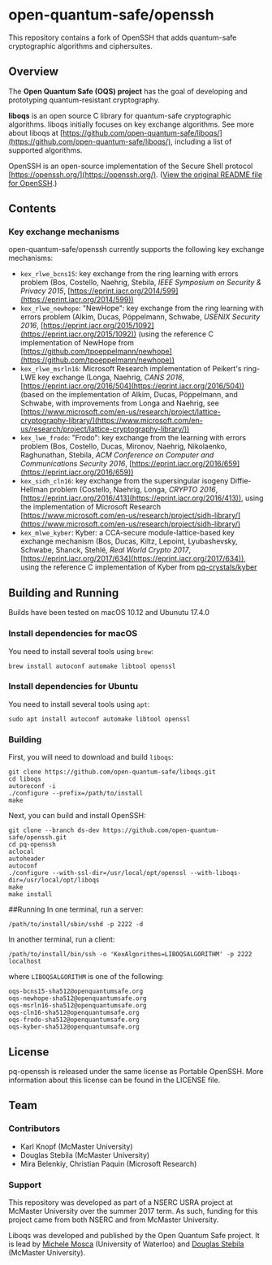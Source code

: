 open-quantum-safe/openssh
=========================
This repository contains a fork of OpenSSH that adds quantum-safe cryptographic algorithms and ciphersuites.

Overview
--------
The **Open Quantum Safe (OQS) project** has the goal of developing and prototyping quantum-resistant cryptography.

**liboqs** is an open source C library for quantum-safe cryptographic algorithms.  liboqs initially focuses on key exchange algorithms.  See more about liboqs at [https://github.com/open-quantum-safe/liboqs/](https://github.com/open-quantum-safe/liboqs/), including a list of supported algorithms.

OpenSSH is an open-source implementation of the Secure Shell protocol [https://openssh.org/](https://openssh.org/).  ([View the original README file for OpenSSH](https://github.com/dstebila/pq-openssh/blob/master/README).)

Contents
--------

### Key exchange mechanisms

open-quantum-safe/openssh currently supports the following key exchange mechanisms:

- `kex_rlwe_bcns15`: key exchange from the ring learning with errors problem (Bos, Costello, Naehrig, Stebila, *IEEE Symposium on Security & Privacy 2015*, [https://eprint.iacr.org/2014/599](https://eprint.iacr.org/2014/599))
- `kex_rlwe_newhope`: "NewHope": key exchange from the ring learning with errors problem (Alkim, Ducas, Pöppelmann, Schwabe, *USENIX Security 2016*, [https://eprint.iacr.org/2015/1092](https://eprint.iacr.org/2015/1092)) (using the reference C implementation of NewHope from [https://github.com/tpoeppelmann/newhope](https://github.com/tpoeppelmann/newhope))
- `kex_rlwe_msrln16`: Microsoft Research implementation of Peikert's ring-LWE key exchange (Longa, Naehrig, *CANS 2016*, [https://eprint.iacr.org/2016/504](https://eprint.iacr.org/2016/504)) (based on the implementation of Alkim, Ducas, Pöppelmann, and Schwabe, with improvements from Longa and Naehrig, see [https://www.microsoft.com/en-us/research/project/lattice-cryptography-library/](https://www.microsoft.com/en-us/research/project/lattice-cryptography-library/))
- `kex_lwe_frodo`: "Frodo": key exchange from the learning with errors problem (Bos, Costello, Ducas, Mironov, Naehrig, Nikolaenko, Raghunathan, Stebila, *ACM Conference on Computer and Communications Security 2016*, [https://eprint.iacr.org/2016/659](https://eprint.iacr.org/2016/659))
- `kex_sidh_cln16`: key exchange from the supersingular isogeny Diffie-Hellman problem (Costello, Naehrig, Longa, *CRYPTO 2016*, [https://eprint.iacr.org/2016/413](https://eprint.iacr.org/2016/413)), using the implementation of Microsoft Research [https://www.microsoft.com/en-us/research/project/sidh-library/](https://www.microsoft.com/en-us/research/project/sidh-library/)
- `kex_mlwe_kyber`: Kyber: a CCA-secure module-lattice-based key exchange mechanism (Bos, Ducas, Kiltz, Lepoint, Lyubashevsky, Schwabe, Shanck, Stehlé, *Real World Crypto 2017*, [https://eprint.iacr.org/2017/634](https://eprint.iacr.org/2017/634)), using the reference C implementation of Kyber from [pq-crystals/kyber](https://github.com/pq-crystals/kyber)


Building and Running
--------------------

Builds have been tested on macOS 10.12 and Ubunutu 17.4.0

### Install dependencies for macOS

You need to install several tools using `brew`:

	brew install autoconf automake libtool openssl

### Install dependencies for Ubuntu
You need to install several tools using `apt`:

	sudo apt install autoconf automake libtool openssl

### Building
First, you will need to download and build `liboqs`:

	git clone https://github.com/open-quantum-safe/liboqs.git
	cd liboqs
	autoreconf -i
	./configure --prefix=/path/to/install
	make

Next, you can build and install OpenSSH:

	git clone --branch ds-dev https://github.com/open-quantum-safe/openssh.git
	cd pq-openssh
	aclocal
	autoheader
	autoconf
	./configure --with-ssl-dir=/usr/local/opt/openssl --with-liboqs-dir=/usr/local/opt/liboqs
	make
	make install


##Running 
In one terminal, run a server:

	/path/to/install/sbin/sshd -p 2222 -d

In another terminal, run a client:

	/path/to/install/bin/ssh -o 'KexAlgorithms=LIBOQSALGORITHM' -p 2222 localhost

where `LIBOQSALGORITHM` is one of the following:

	oqs-bcns15-sha512@openquantumsafe.org
	oqs-newhope-sha512@openquantumsafe.org
	oqs-msrln16-sha512@openquantumsafe.org
	oqs-cln16-sha512@openquantumsafe.org
	oqs-frodo-sha512@openquantumsafe.org
	oqs-kyber-sha512@openquantumsafe.org

License
-------
pq-openssh is released under the same license as Portable OpenSSH. More information about this license can be found in the LICENSE file.

Team
----
### Contributors
- Karl Knopf (McMaster University)
- Douglas Stebila (McMaster University)
- Mira Belenkiy, Christian Paquin (Microsoft Research)

### Support
This repository was developed as part of a NSERC USRA project at McMaster University over the summer 2017 term. As such, funding for this project came from both NSERC and from McMaster University.

Liboqs was developed and published by the Open Quantum Safe project. It is lead by [Michele Mosca](http://faculty.iqc.uwaterloo.ca/mmosca/) (University of Waterloo) and [Douglas Stebila](https://www.douglas.stebila.ca/research/) (McMaster University).
